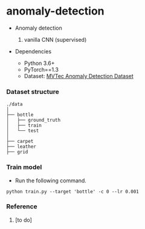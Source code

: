# anomaly-detection

- Anomaly detection  
  1. vanilla CNN (supervised)

- Dependencies
  - Python 3.6+
  - PyTorch==1.3
  - Dataset: [MVTec Anomaly Detection Dataset]
  
  
### Dataset structure

```
./data   
│
├── bottle
│   ├── ground_truth
│   ├── train
│   └── test
│
├── carpet
├── leather
├── grid

```

### Train model
* Run the following command.
```
python train.py --target 'bottle' -c 0 --lr 0.001
```
  
### Reference
1. [to do]


[MVTec Anomaly Detection Dataset]: https://www.mvtec.com/company/research/datasets/mvtec-ad/

   
